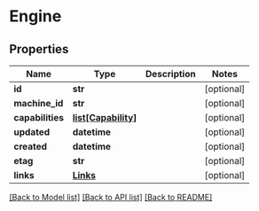 # Engine

## Properties
Name | Type | Description | Notes
------------ | ------------- | ------------- | -------------
**id** | **str** |  | [optional] 
**machine_id** | **str** |  | [optional] 
**capabilities** | [**list[Capability]**](Capability.md) |  | [optional] 
**updated** | **datetime** |  | [optional] 
**created** | **datetime** |  | [optional] 
**etag** | **str** |  | [optional] 
**links** | [**Links**](Links.md) |  | [optional] 

[[Back to Model list]](../README.md#documentation-for-models) [[Back to API list]](../README.md#documentation-for-api-endpoints) [[Back to README]](../README.md)

